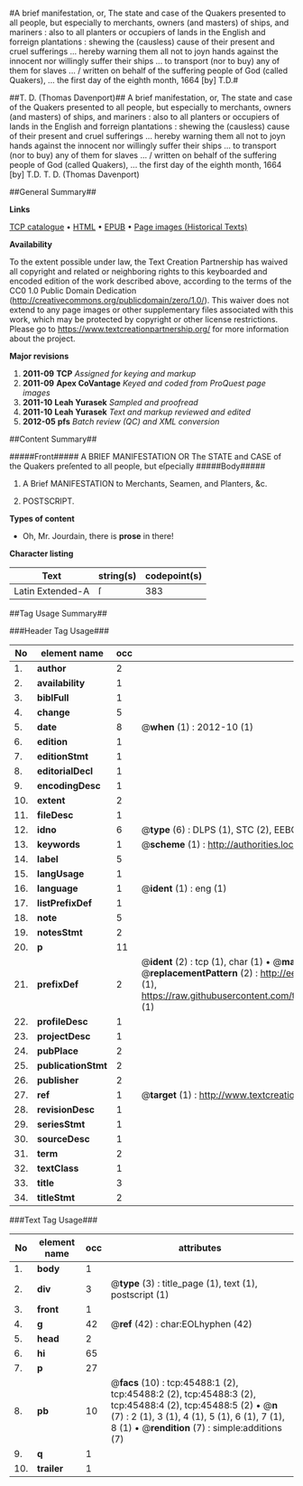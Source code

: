 #A brief manifestation, or, The state and case of the Quakers presented to all people, but especially to merchants, owners (and masters) of ships, and mariners : also to all planters or occupiers of lands in the English and forreign plantations : shewing the (causless) cause of their present and cruel sufferings ... hereby warning them all not to joyn hands against the innocent nor willingly suffer their ships ... to transport (nor to buy) any of them for slaves ... / written on behalf of the suffering people of God (called Quakers), ... the first day of the eighth month, 1664 [by] T.D.#

##T. D. (Thomas Davenport)##
A brief manifestation, or, The state and case of the Quakers presented to all people, but especially to merchants, owners (and masters) of ships, and mariners : also to all planters or occupiers of lands in the English and forreign plantations : shewing the (causless) cause of their present and cruel sufferings ... hereby warning them all not to joyn hands against the innocent nor willingly suffer their ships ... to transport (nor to buy) any of them for slaves ... / written on behalf of the suffering people of God (called Quakers), ... the first day of the eighth month, 1664 [by] T.D.
T. D. (Thomas Davenport)

##General Summary##

**Links**

[TCP catalogue](http://www.ota.ox.ac.uk/tcp/)  • 
[HTML](http://tei.it.ox.ac.uk/tcp/Texts-HTML/free/A37/A37213.html)  • 
[EPUB](http://tei.it.ox.ac.uk/tcp/Texts-EPUB/free/A37/A37213.epub) • 
[Page images (Historical Texts)](https://historicaltexts.jisc.ac.uk/eebo-10684969e)

**Availability**

To the extent possible under law, the Text Creation Partnership has waived all copyright and related or neighboring rights to this keyboarded and encoded edition of the work described above, according to the terms of the CC0 1.0 Public Domain Dedication (http://creativecommons.org/publicdomain/zero/1.0/). This waiver does not extend to any page images or other supplementary files associated with this work, which may be protected by copyright or other license restrictions. Please go to https://www.textcreationpartnership.org/ for more information about the project.

**Major revisions**

1. __2011-09__ __TCP__ *Assigned for keying and markup*
1. __2011-09__ __Apex CoVantage__ *Keyed and coded from ProQuest page images*
1. __2011-10__ __Leah Yurasek__ *Sampled and proofread*
1. __2011-10__ __Leah Yurasek__ *Text and markup reviewed and edited*
1. __2012-05__ __pfs__ *Batch review (QC) and XML conversion*

##Content Summary##

#####Front#####
 A BRIEF MANIFESTATION OR The STATE and CASE of the Quakers preſented to all people, but eſpecially 
#####Body#####

1. A Brief MANIFESTATION to Merchants, Seamen, and Planters, &c.

1. POSTSCRIPT.

**Types of content**

  * Oh, Mr. Jourdain, there is **prose** in there!

**Character listing**


|Text|string(s)|codepoint(s)|
|---|---|---|
|Latin Extended-A|ſ|383|

##Tag Usage Summary##

###Header Tag Usage###

|No|element name|occ|attributes|
|---|---|---|---|
|1.|__author__|2||
|2.|__availability__|1||
|3.|__biblFull__|1||
|4.|__change__|5||
|5.|__date__|8| @__when__ (1) : 2012-10 (1)|
|6.|__edition__|1||
|7.|__editionStmt__|1||
|8.|__editorialDecl__|1||
|9.|__encodingDesc__|1||
|10.|__extent__|2||
|11.|__fileDesc__|1||
|12.|__idno__|6| @__type__ (6) : DLPS (1), STC (2), EEBO-CITATION (1), OCLC (1), VID (1)|
|13.|__keywords__|1| @__scheme__ (1) : http://authorities.loc.gov/ (1)|
|14.|__label__|5||
|15.|__langUsage__|1||
|16.|__language__|1| @__ident__ (1) : eng (1)|
|17.|__listPrefixDef__|1||
|18.|__note__|5||
|19.|__notesStmt__|2||
|20.|__p__|11||
|21.|__prefixDef__|2| @__ident__ (2) : tcp (1), char (1)  •  @__matchPattern__ (2) : ([0-9\-]+):([0-9IVX]+) (1), (.+) (1)  •  @__replacementPattern__ (2) : http://eebo.chadwyck.com/downloadtiff?vid=$1&page=$2 (1), https://raw.githubusercontent.com/textcreationpartnership/Texts/master/tcpchars.xml#$1 (1)|
|22.|__profileDesc__|1||
|23.|__projectDesc__|1||
|24.|__pubPlace__|2||
|25.|__publicationStmt__|2||
|26.|__publisher__|2||
|27.|__ref__|1| @__target__ (1) : http://www.textcreationpartnership.org/docs/. (1)|
|28.|__revisionDesc__|1||
|29.|__seriesStmt__|1||
|30.|__sourceDesc__|1||
|31.|__term__|2||
|32.|__textClass__|1||
|33.|__title__|3||
|34.|__titleStmt__|2||


###Text Tag Usage###

|No|element name|occ|attributes|
|---|---|---|---|
|1.|__body__|1||
|2.|__div__|3| @__type__ (3) : title_page (1), text (1), postscript (1)|
|3.|__front__|1||
|4.|__g__|42| @__ref__ (42) : char:EOLhyphen (42)|
|5.|__head__|2||
|6.|__hi__|65||
|7.|__p__|27||
|8.|__pb__|10| @__facs__ (10) : tcp:45488:1 (2), tcp:45488:2 (2), tcp:45488:3 (2), tcp:45488:4 (2), tcp:45488:5 (2)  •  @__n__ (7) : 2 (1), 3 (1), 4 (1), 5 (1), 6 (1), 7 (1), 8 (1)  •  @__rendition__ (7) : simple:additions (7)|
|9.|__q__|1||
|10.|__trailer__|1||
